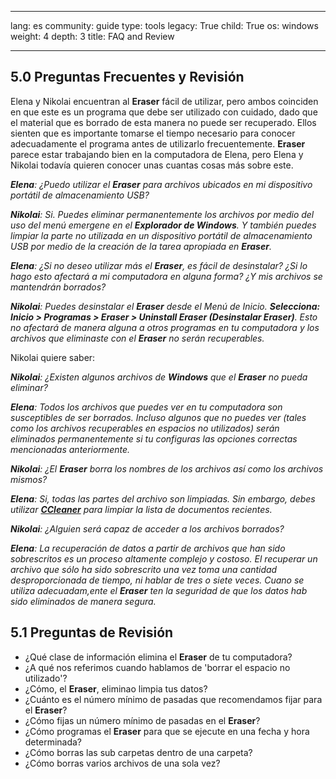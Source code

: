 

---

lang: es
community: guide
type: tools
legacy: True
child: True
os: windows
weight: 4
depth: 3
title: FAQ and Review

---

<a name="5.0"></a>
## 5.0 Preguntas Frecuentes y Revisión  ##

Elena y Nikolai encuentran al **Eraser** fácil de utilizar, pero ambos coinciden en que este es un programa que debe ser utilizado con cuidado, dado que el material que es borrado de esta manera no puede ser recuperado. Ellos sienten que es importante tomarse el tiempo necesario para conocer adecuadamente el programa antes de utilizarlo frecuentemente. **Eraser** parece estar trabajando bien en la
computadora de Elena, pero Elena y Nikolai todavía quieren conocer unas
cuantas cosas más sobre este. 

<div class="background" markdown="1"> 

***Elena**: ¿Puedo utilizar el **Eraser** para archivos ubicados en mi dispositivo portátil de almacenamiento USB?*

***Nikolai**: Si. Puedes eliminar permanentemente los archivos por medio del uso del menú emergene en el **Explorador de Windows**. Y
también puedes limpiar la parte no utilizada en un dispositivo portátil
de almacenamiento USB por medio de la creación de la tarea apropiada en
**Eraser**.*

***Elena**: ¿Si no deseo utilizar más el **Eraser**, es fácil de desinstalar? ¿Si lo hago esto afectará a mi computadora en alguna forma? ¿Y mis archivos se mantendrán borrados?*

***Nikolai**: Puedes desinstalar el **Eraser** desde el Menú de Inicio. **Selecciona: Inicio > Programas > Eraser > Uninstall Eraser (Desinstalar Eraser)**. Esto no afectará de manera alguna a otros programas en tu computadora y los archivos que eliminaste con el **Eraser** no serán recuperables.*

Nikolai quiere saber:

***Nikolai**: ¿Existen algunos archivos de **Windows** que el **Eraser** no pueda eliminar?*

***Elena**: Todos los archivos que puedes ver en tu computadora son susceptibles de ser borrados. Incluso algunos que no puedes ver (tales como los archivos recuperables en espacios no utilizados) serán eliminados permanentemente si tu configuras las opciones correctas
mencionadas anteriormente.*

***Nikolai**: ¿El **Eraser** borra los nombres de los archivos así como los archivos mismos?*

***Elena**: Si, todas las partes del archivo son limpiadas. Sin embargo, debes utilizar [**CCleaner**](/es/ccleaner_principal) para limpiar la lista de documentos recientes.*

***Nikolai**: ¿Alguien será capaz de acceder a los archivos borrados?*

***Elena**:  La recuperación de datos a partir de archivos que han sido sobrescritos es un proceso altamente complejo y costoso. El recuperar un archivo que sólo ha sido sobrescrito una vez toma una cantidad desproporcionada de tiempo, ni hablar de tres o siete veces. Cuano se utiliza adecuadam,ente el **Eraser** ten la seguridad de que los datos hab sido eliminados de manera segura.*

</div>

<a name="5.1"></a>
## 5.1 Preguntas de Revisión ##

- ¿Qué clase de información elimina el **Eraser** de tu computadora?
- ¿A qué nos referimos cuando hablamos de 'borrar el espacio no utilizado'?
- ¿Cómo, el **Eraser**, eliminao limpia tus datos? 
- ¿Cuánto es el número mínimo de pasadas que recomendamos fijar para el **Eraser**?
- ¿Cómo fijas un número mínimo de pasadas en el **Eraser**? 
- ¿Cómo programas el **Eraser** para que se ejecute en una fecha y hora determinada? 
- ¿Cómo borras las sub carpetas dentro de una carpeta? 
- ¿Cómo borras varios archivos de una sola vez?




